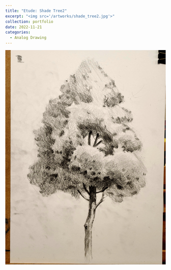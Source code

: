 ```yaml
---
title: "Etude: Shade Tree2"
excerpt: "<img src='/artworks/shade_tree2.jpg'>"
collection: portfolio
date: 2022-11-21
categories: 
  - Analog Drawing
---
```


![shade_tree2](/artworks/shade_tree2.jpg)